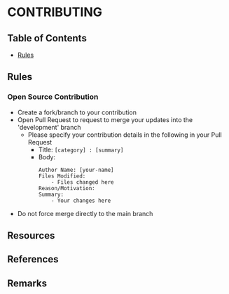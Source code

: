 # CONTRIBUTING

## Table of Contents
+ [Rules](#rules)

## Rules
### Open Source Contribution
- Create a fork/branch to your contribution
- Open Pull Request to request to merge your updates into the 'development' branch
    - Please specify your contribution details in the following in your Pull Request
        + Title: `[category] : [summary]`
        - Body:
            ```
            Author Name: [your-name]
            Files Modified:
                - Files changed here
            Reason/Motivation:
            Summary:
                - Your changes here
            ```
+ Do not force merge directly to the main branch

## Resources

## References

## Remarks

